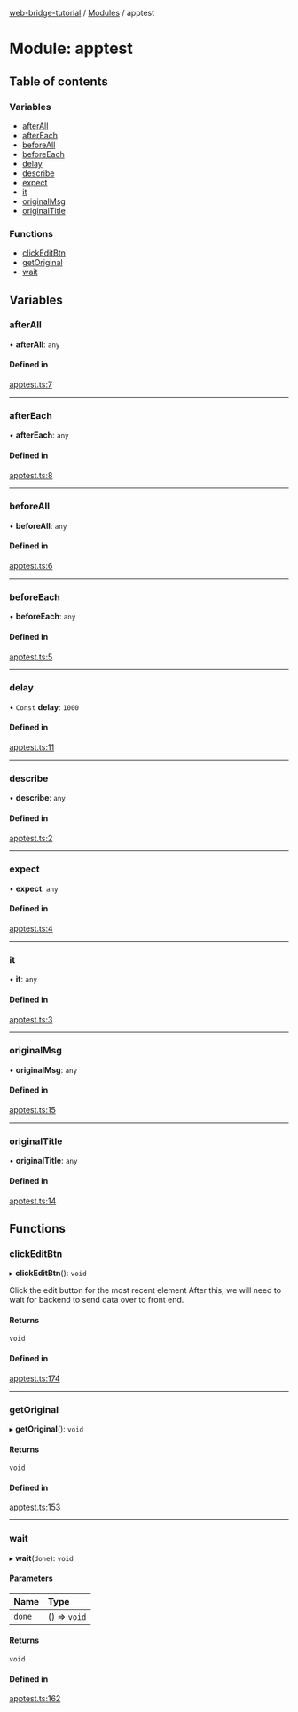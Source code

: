 [web-bridge-tutorial](../README.md) / [Modules](../modules.md) / apptest

# Module: apptest

## Table of contents

### Variables

- [afterAll](apptest.md#afterall)
- [afterEach](apptest.md#aftereach)
- [beforeAll](apptest.md#beforeall)
- [beforeEach](apptest.md#beforeeach)
- [delay](apptest.md#delay)
- [describe](apptest.md#describe)
- [expect](apptest.md#expect)
- [it](apptest.md#it)
- [originalMsg](apptest.md#originalmsg)
- [originalTitle](apptest.md#originaltitle)

### Functions

- [clickEditBtn](apptest.md#clickeditbtn)
- [getOriginal](apptest.md#getoriginal)
- [wait](apptest.md#wait)

## Variables

### afterAll

• **afterAll**: `any`

#### Defined in

[apptest.ts:7](https://bitbucket.org/sml3/cse216_sp24_team_21/src/ea4b1da/web/apptest.ts#lines-7)

___

### afterEach

• **afterEach**: `any`

#### Defined in

[apptest.ts:8](https://bitbucket.org/sml3/cse216_sp24_team_21/src/ea4b1da/web/apptest.ts#lines-8)

___

### beforeAll

• **beforeAll**: `any`

#### Defined in

[apptest.ts:6](https://bitbucket.org/sml3/cse216_sp24_team_21/src/ea4b1da/web/apptest.ts#lines-6)

___

### beforeEach

• **beforeEach**: `any`

#### Defined in

[apptest.ts:5](https://bitbucket.org/sml3/cse216_sp24_team_21/src/ea4b1da/web/apptest.ts#lines-5)

___

### delay

• `Const` **delay**: ``1000``

#### Defined in

[apptest.ts:11](https://bitbucket.org/sml3/cse216_sp24_team_21/src/ea4b1da/web/apptest.ts#lines-11)

___

### describe

• **describe**: `any`

#### Defined in

[apptest.ts:2](https://bitbucket.org/sml3/cse216_sp24_team_21/src/ea4b1da/web/apptest.ts#lines-2)

___

### expect

• **expect**: `any`

#### Defined in

[apptest.ts:4](https://bitbucket.org/sml3/cse216_sp24_team_21/src/ea4b1da/web/apptest.ts#lines-4)

___

### it

• **it**: `any`

#### Defined in

[apptest.ts:3](https://bitbucket.org/sml3/cse216_sp24_team_21/src/ea4b1da/web/apptest.ts#lines-3)

___

### originalMsg

• **originalMsg**: `any`

#### Defined in

[apptest.ts:15](https://bitbucket.org/sml3/cse216_sp24_team_21/src/ea4b1da/web/apptest.ts#lines-15)

___

### originalTitle

• **originalTitle**: `any`

#### Defined in

[apptest.ts:14](https://bitbucket.org/sml3/cse216_sp24_team_21/src/ea4b1da/web/apptest.ts#lines-14)

## Functions

### clickEditBtn

▸ **clickEditBtn**(): `void`

Click the edit button for the most recent element
 After this, we will need to wait for backend
 to send data over to front end.

#### Returns

`void`

#### Defined in

[apptest.ts:174](https://bitbucket.org/sml3/cse216_sp24_team_21/src/ea4b1da/web/apptest.ts#lines-174)

___

### getOriginal

▸ **getOriginal**(): `void`

#### Returns

`void`

#### Defined in

[apptest.ts:153](https://bitbucket.org/sml3/cse216_sp24_team_21/src/ea4b1da/web/apptest.ts#lines-153)

___

### wait

▸ **wait**(`done`): `void`

#### Parameters

| Name | Type |
| :------ | :------ |
| `done` | () => `void` |

#### Returns

`void`

#### Defined in

[apptest.ts:162](https://bitbucket.org/sml3/cse216_sp24_team_21/src/ea4b1da/web/apptest.ts#lines-162)
